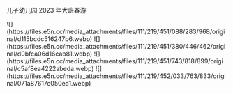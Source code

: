 <p>儿子幼儿园 2023 年大班春游</p>
![](https://files.e5n.cc/media_attachments/files/111/219/451/088/283/968/original/d115bcdc516247b6.webp)
![](https://files.e5n.cc/media_attachments/files/111/219/451/380/446/462/original/d0bfca06d16cab81.webp)
![](https://files.e5n.cc/media_attachments/files/111/219/451/743/818/899/original/c5af8ea4222abeda.webp)
![](https://files.e5n.cc/media_attachments/files/111/219/452/033/763/833/original/071a87617c050ea1.webp)